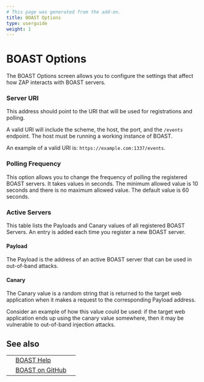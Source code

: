 ```yaml
---
# This page was generated from the add-on.
title: BOAST Options
type: userguide
weight: 1
---
```


# BOAST Options

The BOAST Options screen allows you to configure the settings that affect how ZAP interacts with BOAST servers.

### Server URI

This address should point to the URI that will be used for registrations and polling.

A valid URI will include the scheme, the host, the port, and the `/events` endpoint. The host must be
running a working instance of BOAST.

An example of a valid URI is: `https://example.com:1337/events`.

### Polling Frequency

This option allows you to change the frequency of polling the registered BOAST servers. It takes values in
seconds. The minimum allowed value is 10 seconds and there is no maximum allowed value. The default value is 60
seconds.

### Active Servers

This table lists the Payloads and Canary values of all registered BOAST Servers. An entry is added each time you
register a new BOAST server.

#### Payload

The Payload is the address of an active BOAST server that can be used in out-of-band attacks.

#### Canary

The Canary value is a random string that is returned to the target web application when it makes a request to the
corresponding Payload address.

Consider an example of how this value could be used: if the target web application ends up using the canary value
somewhere, then it may be vulnerable to out-of-band injection attacks.

## See also

|   |                                                                 |   |
|---|-----------------------------------------------------------------|---|
|   | [BOAST Help](/docs/desktop/addons/oast-support/services/boast/) |   |
|   | [BOAST on GitHub](https://github.com/marcoagner/boast)          |   |
